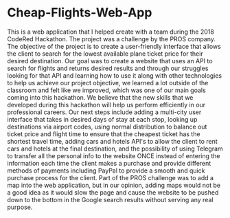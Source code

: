 # Cheap-Flights-Web-App
This is a web application that I helped create with a team during the 2018 CodeRed Hackathon. The project was a 
challenge by the PROS company.
The objective of the project is to create a user-friendly interface that allows the client to search for the lowest
available plane ticket price for their desired destination. Our goal was to create a website that uses an API to
search for flights and returns desired results and through our struggles looking for that API and learning how to
use it along with other technologies to help us achieve our project objective, we learned a lot outside of the
classroom and felt like we improved, which was one of our main goals coming into this hackathon. We believe that the
new skills that we developed during this hackathon will help us perform efficiently in our professional careers. 
Our next steps include adding a multi-city user interface that takes in desired days of stay at each stop, looking 
up destinations via airport codes, using normal distribution to balance out ticket price and flight time to ensure 
that the cheapest ticket has the shortest travel time, adding cars and hotels API's to allow the client to rent cars 
and hotels at the final destination, and the possibility of using Telegram to transfer all the personal info to the 
website ONCE instead of entering the information each time the client makes a purchase and provide different methods 
of payments including PayPal to provide a smooth and quick purchase process for the client. Part of the PROS challenge
was to add a map into the web application, but in our opinion, adding maps would not be a good idea as it would slow 
the page and cause the website to be pushed down to the bottom in the Google search results without serving any real
purpose.
